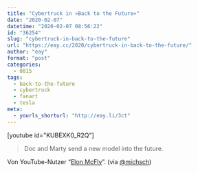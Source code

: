 ```yaml
---
title: "Cybertruck in »Back to the Future«"
date: "2020-02-07"
datetime: "2020-02-07 08:56:22"
id: "36254"
slug: "cybertruck-in-back-to-the-future"
url: "https://eay.cc/2020/cybertruck-in-back-to-the-future/"
author: "eay"
format: "post"
categories:
  - 0815
tags:
  - back-to-the-future
  - cybertruck
  - fanart
  - tesla
meta:
  - yourls_shorturl: "http://eay.li/3ct"
---
```


\[youtube id="KUBEXK0\_R2Q"\]

> Doc and Marty send a new model into the future.

Von YouTube-Nutzer “[Elon McFly](https://youtube.com/channel/UCgF21boP5-ILAyrNcfs1MPg)”. (via [@michsch](https://twitter.com/michsch))

